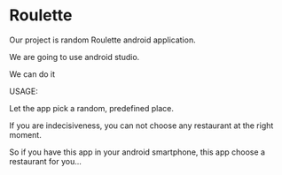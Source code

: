 # Roulette

Our project is random Roulette android application.

We are going to use android studio.

We can do it



USAGE:

  Let the app pick a random, predefined place.
  
  If you are indecisiveness, you can not choose any restaurant at the right moment.
  
  So if you have this app in your android smartphone, this app choose a restaurant for you...

